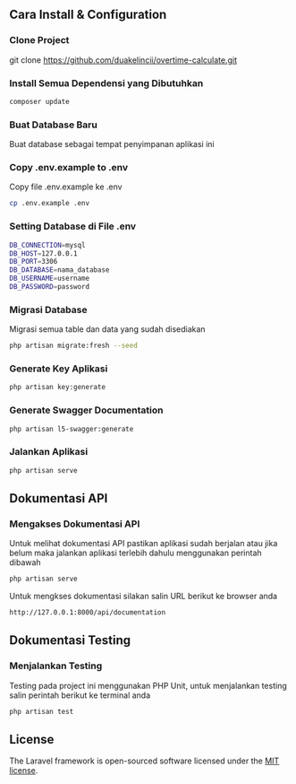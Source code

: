 
## Cara Install & Configuration

### Clone Project

git clone https://github.com/duakelincii/overtime-calculate.git

### Install Semua Dependensi yang Dibutuhkan

```bash
composer update
```

### Buat Database Baru

Buat database sebagai tempat penyimpanan aplikasi ini

### Copy .env.example to .env

Copy file .env.example ke .env

```bash
cp .env.example .env
```

### Setting Database di File .env

```bash
DB_CONNECTION=mysql
DB_HOST=127.0.0.1
DB_PORT=3306
DB_DATABASE=nama_database
DB_USERNAME=username
DB_PASSWORD=password
```

### Migrasi Database

Migrasi semua table dan data yang sudah disediakan

```bash
php artisan migrate:fresh --seed
```

### Generate Key Aplikasi

```bash
php artisan key:generate
```

### Generate Swagger Documentation

```bash
php artisan l5-swagger:generate
```

### Jalankan Aplikasi

```bash
php artisan serve
```

## Dokumentasi API 

### Mengakses Dokumentasi API

Untuk melihat dokumentasi API pastikan aplikasi sudah berjalan atau jika belum maka jalankan aplikasi terlebih dahulu menggunakan perintah dibawah

```bash
php artisan serve
```

Untuk mengkses dokumentasi silakan salin URL berikut ke browser anda

```bash
http://127.0.0.1:8000/api/documentation
```

## Dokumentasi Testing

### Menjalankan Testing

Testing pada project ini menggunakan PHP Unit, untuk menjalankan testing salin perintah berikut ke terminal anda

```bash
php artisan test
```

## License

The Laravel framework is open-sourced software licensed under the [MIT license](https://opensource.org/licenses/MIT).
